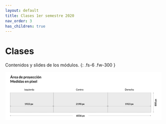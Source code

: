 ```yaml
---
layout: default
title: Clases 1er semestre 2020
nav_order: 3
has_children: true
---
```

# Clases

Contenidos y slides de los módulos. 
{: .fs-6 .fw-300 }

![alt text](/assets/medidaspantallas.jpg "Medidas en píxeles del laboratorio")

